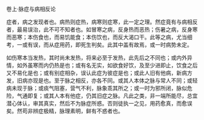 卷上·脉症与病相反论

症者，病之发现者也。病热则症热，病寒则症寒，此一定之理。然症竟有与病相反者，最易误治，此不可不知者也。如冒寒之病，反身热而恶热；伤暑之病，反身寒而恶寒；本伤食也，而易饥能食；本伤饮也，而反大渴口干。此等之病，尤当细考，一或有误，而从症用药，即死生判矣。此其中盖有故焉，或一时病势未定。

如伤寒本当发热，其时尚未发热，将来必至于发热，此先后之不同也；或内外异情，如外虽寒而内仍热是也；或有名无实，如欲食好饮，及至少进即止，饮食之后又不易化是也；或有别症相杂，误认此症为彼症是也；或此人旧有他病，新病方发，旧病亦现是也。至于脉之相反，亦各不同。或其人本体之脉与常人不同；或轻病未现于脉；或痰气阻塞，营气不利，脉象乖其所之；或一时为邪所闭，脉似危险，气通即复；或其人本有他症，仍其旧症之脉。凡此之类，非一端所能尽，总宜潜心体认，审其真实，然后不为脉症所惑。否则徒执一之见，用药愈真，而愈误矣。然苟非辨症极精，脉理素明，鲜有不惑者也。

